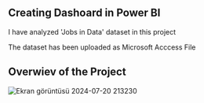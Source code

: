 ## Creating Dashoard in Power BI

I have analyzed 'Jobs in Data' dataset in this project

The dataset has been uploaded as Microsoft Acccess File

## Overwiev of the Project
![Ekran görüntüsü 2024-07-20 213230](https://github.com/user-attachments/assets/389935ef-65b7-4a51-8fce-47149d0b3c7b)
